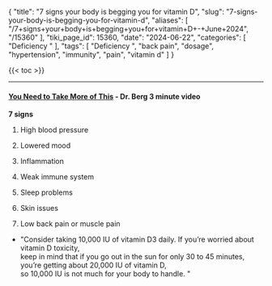 {
    "title": "7 signs your body is begging you for vitamin D",
    "slug": "7-signs-your-body-is-begging-you-for-vitamin-d",
    "aliases": [
        "/7+signs+your+body+is+begging+you+for+vitamin+D+-+June+2024",
        "/15360"
    ],
    "tiki_page_id": 15360,
    "date": "2024-06-22",
    "categories": [
        "Deficiency "
    ],
    "tags": [
        "Deficiency ",
        "back pain",
        "dosage",
        "hypertension",
        "immunity",
        "pain",
        "vitamin d"
    ]
}


{{< toc >}}

---

#### [You Need to Take More of This](https://www.youtube.com/watch?v=rP7_UePVK3Q) - Dr. Berg 3 minute video

 **7 signs** 

1. High blood pressure

2. Lowered mood

3. Inflammation 

4. Weak immune system 

5. Sleep problems 

6. Skin issues 

7. Low back pain or muscle pain 

  

* "Consider taking 10,000 IU of vitamin D3 daily. If you’re worried about vitamin D toxicity,   
keep in mind that if you go out in the sun for only 30 to 45 minutes, you’re getting about 20,000 IU of vitamin D,  
 so 10,000 IU is not much for your body to handle. "